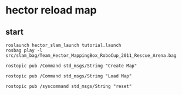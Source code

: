 # hector reload map

## start
    roslaunch hector_slam_launch tutorial.launch
    rosbag play -l src/slam_bag/Team_Hector_MappingBox_RoboCup_2011_Rescue_Arena.bag

    rostopic pub /Command std_msgs/String "Create Map"

    rostopic pub /Command std_msgs/String "Load Map"

    rostopic pub /syscommand std_msgs/String "reset"